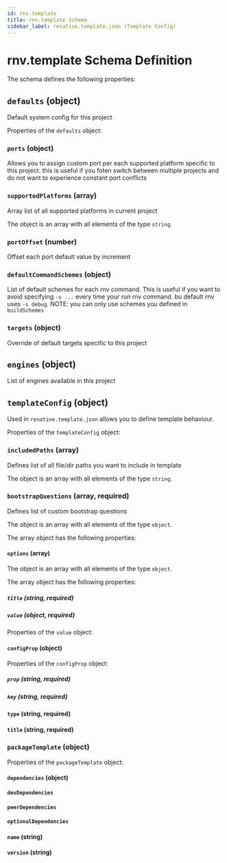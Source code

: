```yaml
---
id: rnv.template
title: rnv.template Schema
sidebar_label: renative.template.json (Template Config)
---
```



# rnv.template Schema Definition

The schema defines the following properties:

## `defaults` (object)

Default system config for this project

Properties of the `defaults` object:

### `ports` (object)

Allows you to assign custom port per each supported platform specific to this project. this is useful if you foten switch between multiple projects and do not want to experience constant port conflicts

### `supportedPlatforms` (array)

Array list of all supported platforms in current project

The object is an array with all elements of the type `string`.

### `portOffset` (number)

Offset each port default value by increment

### `defaultCommandSchemes` (object)

List of default schemes for each rnv command. This is useful if you want to avoid specifying `-s ...` every time your run rnv command. bu default rnv uses `-s debug`. NOTE: you can only use schemes you defined in `buildSchemes`

### `targets` (object)

Override of default targets specific to this project

## `engines` (object)

List of engines available in this project

## `templateConfig` (object)

Used in `renative.template.json` allows you to define template behaviour.

Properties of the `templateConfig` object:

### `includedPaths` (array)

Defines list of all file/dir paths you want to include in template

The object is an array with all elements of the type `string`.

### `bootstrapQuestions` (array, required)

Defines list of custom bootstrap questions

The object is an array with all elements of the type `object`.

The array object has the following properties:

#### `options` (array)

The object is an array with all elements of the type `object`.

The array object has the following properties:

##### `title` (string, required)

##### `value` (object, required)

Properties of the `value` object:

#### `configProp` (object)

Properties of the `configProp` object:

##### `prop` (string, required)

##### `key` (string, required)

#### `type` (string, required)

#### `title` (string, required)

### `packageTemplate` (object)

Properties of the `packageTemplate` object:

#### `dependencies` (object)

#### `devDependencies`

#### `peerDependencies`

#### `optionalDependencies`

#### `name` (string)

#### `version` (string)